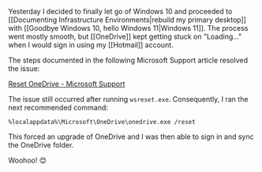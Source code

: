 Yesterday I decided to finally let go of Windows 10 and proceeded to [[Documenting Infrastructure Environments|rebuild my primary desktop]] with [[Goodbye Windows 10, hello Windows 11|Windows 11]]. The process went mostly smooth, but [[OneDrive]] kept getting stuck on "Loading…" when I would sign in using my [[Hotmail]] account.

The steps documented in the following Microsoft Support article resolved the issue:

[Reset OneDrive - Microsoft Support](https://support.microsoft.com/en-us/office/reset-onedrive-34701e00-bf7b-42db-b960-84905399050c)

The issue still occurred after running `wsreset.exe`. Consequently, I ran the next recommended command:

```Console
%localappdata%\Microsoft\OneDrive\onedrive.exe /reset
```

This forced an upgrade of OneDrive and I was then able to sign in and sync the OneDrive folder.

Woohoo! 😊
